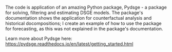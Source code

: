 The code is application of an amazing Python package, Pydsge - a package for solving, filtering and estimating DSGE models. The package's documentation shows the application for counterfactual analysis and historical docompositions;  I create an example of how to use the package for forecasting, as this was not explained in the package's documentation.

Learn more about Pydsge here:
https://pydsge.readthedocs.io/en/latest/getting_started.html
